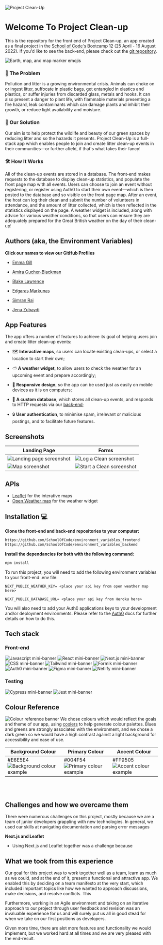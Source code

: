 ![Project Clean-Up](https://user-images.githubusercontent.com/98705391/184337846-b06b80b3-98d3-40b4-912b-dc429ad54f72.png)
# Welcome To Project Clean-up
This is the repository for the front end of Project Clean-up, an app created as a final project in the [School of Code's](https://www.schoolofcode.co.uk/) Bootcamp 12 (25 April - 16 August 2022). If you'd like to see the back-end, please check out the [git repository](https://github.com/SchoolOfCode/environment_variables_backend).

![Earth, map, and map marker emojis](https://user-images.githubusercontent.com/98705391/184339535-2eb89ee6-2c6b-4376-baf3-2f5c4720e582.png)

### 🤔 **The Problem** 
Pollution and litter is a growing environmental crisis. Animals can choke on or ingest litter, suffocate in plastic bags, get entangled in elastics and plastics, or suffer injuries from discarded glass, metals and hooks. It can also present a danger to plant life, with flammable materials presenting a fire hazard, leak contaminants which can damage plants and inhibit their growth, or reduce light availability and moisture. 

### 🧠 **Our Solution** 
Our aim is to help protect the wildlife and beauty of our green spaces by reducing litter and so the hazards it presents. Project Clean-Up is a full-stack app which enables people to join and create litter clean-up events in their communities—or further afield, if that's what takes their fancy! 

### 🛠️ **How It Works** 
All of the clean-up events are stored in a database. The front-end makes requests to the database to display clean-up statistics, and populate the front page map with all events. Users can choose to join an event without registering, or register using Auth0 to start their own event⁠—which is then posted to the database and so visible on the front page map. After an event, the host can log their clean and submit the number of volunteers in attendance, and the amount of litter collected, which is then reflected in the statistics displayed on the page. A weather widget is included, along with advice for various weather conditions, so that users can ensure they are adequately prepared for the Great British weather on the day of their clean-up!


## Authors (aka, the Environment Variables)
**Click our names to view our GitHub Profiles** 

- [Emma Gill](https://github.com/SurfingElectron)

- [Amira Gucher-Blackman](https://github.com/amiragucher)

- [Blake Lawrence](https://github.com/BlakeLawrence)

- [Edgaras Markunas](https://github.com/EdMark11)

- [Simran Rai](https://github.com/srai98i)

- [Jena Zubaydi](https://github.com/jena-84)


## App Features
The app offers a number of features to achieve its goal of helping users join and create litter clean-up events:
- 🗺️ **Interactive maps**, so users can locate existing clean-ups, or select a location to start their own; 

- ⛅ **A weather widget**, to allow users to check the weather for an upcoming event and prepare accordingly; 

- 📱 **Responsive design**, so the app can be used just as easily on mobile devices as it is on computers;  

- 💽 **A custom database**, which stores all clean-up events, and responds to HTTP requests via our [back-end](https://github.com/SchoolOfCode/environment_variables_backend); 

- 🔒 **User authentication**, to minimise spam, irrelevant or malicious postings, and to facilitate future features.


## Screenshots
|Landing Page| Forms |
|--|--|
| ![Landing page screenshot](https://user-images.githubusercontent.com/64714474/184341409-0a635d8c-ba79-4a27-8ddb-d54dde55dcdb.png) | ![Log a Clean screenshot](https://user-images.githubusercontent.com/64714474/184341488-e399b883-98eb-48e6-9f53-fffadf3fa6c4.png) |
| ![Map screenshot](https://user-images.githubusercontent.com/64714474/184341540-24922844-2518-420f-a5fc-4443f44924c5.png) | ![Start a Clean screenshot](https://user-images.githubusercontent.com/64714474/184341654-116dba21-7ba4-4cf1-9958-c5e324e6c390.png) |



## APIs
- [Leaflet](https://react-leaflet.js.org/) for the interative maps
- [Open Weather map](https://openweathermap.org/api) for the weather widget
  

## Installation 💻
**Clone the front-end and back-end repositories to your computer:**

```bash
https://github.com/SchoolOfCode/environment_variables_frontend
https://github.com/SchoolOfCode/environment_variables_backend

```

**Install the dependancies for both with the following command:**
```bash
npm install
```

To run this project, you will need to add the following environment variables to your front-end .env file:

`NEXT_PUBLIC_WEATHER_KEY= <place your api key from open weather map here>`

`NEXT_PUBLIC_DATABASE_URL= <place your api key from Heroku here>`

You will also need to add your Auth0 applications keys to your development and/or deployment environments. Please refer to the [Auth0](https://auth0.com/docs) docs for further details on how to do this.
  

## Tech stack
### Front-end
![Javascript mini-banner](https://camo.githubusercontent.com/93c855ae825c1757f3426f05a05f4949d3b786c5b22d0edb53143a9e8f8499f6/68747470733a2f2f696d672e736869656c64732e696f2f62616467652f4a6176615363726970742d3332333333303f7374796c653d666f722d7468652d6261646765266c6f676f3d6a617661736372697074266c6f676f436f6c6f723d463744463145)
![React mini-banner](https://camo.githubusercontent.com/268ac512e333b69600eb9773a8f80b7a251f4d6149642a50a551d4798183d621/68747470733a2f2f696d672e736869656c64732e696f2f62616467652f52656163742d3230323332413f7374796c653d666f722d7468652d6261646765266c6f676f3d7265616374266c6f676f436f6c6f723d363144414642)
![Next.js mini-banner](https://camo.githubusercontent.com/b7395b00d152dc8f19cec61f582369bd580e31b8ed93d34646ec43aa675baa7c/68747470733a2f2f696d672e736869656c64732e696f2f62616467652f4e6578742d626c61636b3f7374796c653d666f722d7468652d6261646765266c6f676f3d6e6578742e6a73266c6f676f436f6c6f723d7768697465)
![CSS mini-banner](https://camo.githubusercontent.com/3a0f693cfa032ea4404e8e02d485599bd0d192282b921026e89d271aaa3d7565/68747470733a2f2f696d672e736869656c64732e696f2f62616467652f435353332d3135373242363f7374796c653d666f722d7468652d6261646765266c6f676f3d63737333266c6f676f436f6c6f723d7768697465) 
![Tailwind mini-banner](https://i.im.ge/2022/08/11/FGEabT.image-58.png) 
![Formik mini-banner](https://i.im.ge/2022/08/11/FGCNkf.Group-18.png) 
![Auth0 mini-banner](https://i.im.ge/2022/08/11/FGy2mS.Group-16.png) 
![Figma mini-banner](https://camo.githubusercontent.com/4a1038affbb2653ec140936555b3714ddc322526be8567b489e8423a795dea18/68747470733a2f2f696d672e736869656c64732e696f2f62616467652f4669676d612d4632344531453f7374796c653d666f722d7468652d6261646765266c6f676f3d6669676d61266c6f676f436f6c6f723d7768697465) 
![Netlify mini-banner](https://camo.githubusercontent.com/92dde1e7c42c013a5fce4dfeee0843f06710bfd38a610885e33a273c7eca0d22/68747470733a2f2f696d672e736869656c64732e696f2f62616467652f4e65746c6966792d3030433742373f7374796c653d666f722d7468652d6261646765266c6f676f3d6e65746c696679266c6f676f436f6c6f723d7768697465)    

### Testing
 ![Cypress mini-banner](https://camo.githubusercontent.com/a2cc7362377d69d8ad5147e49f7b269cab69f00509828ce2d583b9dde9130499/68747470733a2f2f696d672e736869656c64732e696f2f62616467652f2d637970726573732d2532334535453545353f7374796c653d666f722d7468652d6261646765266c6f676f3d63797072657373266c6f676f436f6c6f723d303538613565) 
 ![Jest mini-banner](https://camo.githubusercontent.com/5ec7b7ed343219da6b2213349bacdc389803950b5298464b35e76f7ab6ccf27d/68747470733a2f2f696d672e736869656c64732e696f2f62616467652f4a6573742d4332313332353f7374796c653d666f722d7468652d6261646765266c6f676f3d6a657374266c6f676f436f6c6f723d7768697465)


## Colour Reference 
![Colour reference banner](https://i.im.ge/2022/08/11/FGY0w1.Group-19-1.png) We chose colours which would reflect the goals and theme of our app, using [coolers](https://coolors.co/) to help generate colour palettes. Blues and greens are strongly associated with the environment, and we chose a dark green so we would have a high contrast against a light background for accessibility and ease of use. 

|Background Colour |Primary Colour|Accent Colour|
|--|--|--|
| #E6E5E4 ![Background colour example](https://i.im.ge/2022/08/11/FGxQ6a.Rectangle-196.png) | #004F54 ![Primary colour example](https://i.im.ge/2022/08/11/FG3lk1.Rectangle-195.png) | #FF9505 ![Accent colour example](https://i.im.ge/2022/08/11/FG3F9m.Rectangle-194.png)
<br>
<br>
  
## Challenges and how we overcame them
There were numerous challenges on this project, mostly because we are a team of junior developers grappling with new technologies. In general, we used our skills at navigating documentation and parsing error messages

**Next.js and Leaflet**
- Using Next.js and Leaflet together was a challenge because 




## What we took from this experience
Our goal for this project was to work together well as a team, learn as much as we could, and at the end of it, present a functional and attractive app. We enabled this by deciding on a team manifesto at the very start, which included important topics like how we wanted to approach discussions, make decisions, and resolve conflicts. This 




Furthermore, working in an Agile environment and taking on an iterative approach to our project through user feedback and revision was an invaluable experience for us and will surely put us all in good stead for when we take on our first positions as developers.

Given more time, there are alot more features and functionality we would implement, but we worked hard at all times and we are very pleased with the end-result.
